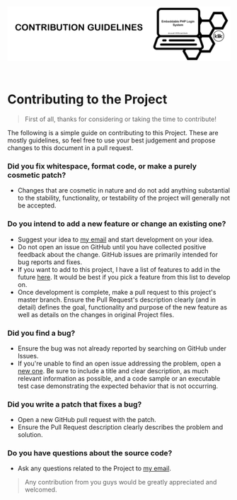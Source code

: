 
<p align="center">
  <img src="assets/images/contribution_cover.png" width="700" align="center"/>
</p><br>

# Contributing to the Project

> First of all, thanks for considering or taking the time to contribute!

The following is a simple guide on contributing to this Project. These are mostly guidelines, so feel free to use your best judgement and propose changes to this document in a pull request.

### Did you fix whitespace, format code, or make a purely cosmetic patch?

- Changes that are cosmetic in nature and do not add anything substantial to the stability, functionality, or testability of the project will generally not be accepted.

### Do you intend to add a new feature or change an existing one?

- Suggest your idea to [my email](mailto:saad01.1999@gmail.com) and start development on your idea.
- Do not open an issue on GitHub until you have collected positive feedback about the change. GitHub issues are primarily intended for bug reports and fixes.
- If you want to add to this project, I have a list of features to add in the future [here](README.md#future-improvements). It would be best if you pick a feature from this list to develop on.
- Once development is complete, make a pull request to this project's master branch. Ensure the Pull Request's description clearly (and in detail) defines the goal, functionality and purpose of the new feature as well as details on the changes in original Project files.

### Did you find a bug?

- Ensure the bug was not already reported by searching on GitHub under Issues.
- If you're unable to find an open issue addressing the problem, open a [new one](https://github.com/msaad1999/PHP-Login-System/issues/new). Be sure to include a title and clear description, as much relevant information as possible, and a code sample or an executable test case demonstrating the expected behavior that is not occurring.

### Did you write a patch that fixes a bug?

- Open a new GitHub pull request with the patch.
- Ensure the Pull Request description clearly describes the problem and solution.

### Do you have questions about the source code?

- Ask any questions related to the Project to [my email](mailto:saad01.1999@gmail.com).


> Any contribution from you guys would be greatly appreciated and welcomed.
